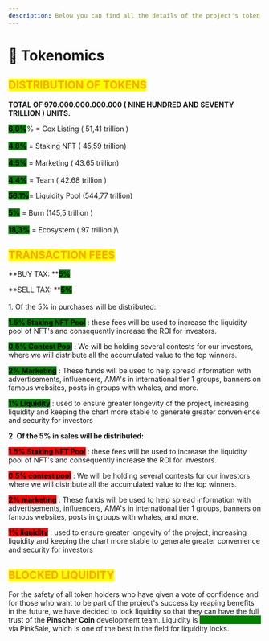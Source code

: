 ```yaml
---
description: Below you can find all the details of the project's token distribution.
---
```


# 🍕 Tokenomics

## <mark style="color:orange;">DISTRIBUTION OF TOKENS</mark>

**TOTAL OF 970.000.000.000.000 ( NINE HUNDRED AND SEVENTY TRILLION ) UNITS.**

<mark style="background-color:green;">**6,9%**</mark>% =  Cex Listing ( 51,41 trillion )  \
\
<mark style="background-color:green;">**4.8%**</mark> =  Staking NFT ( 45,59 trillion) \
\
<mark style="background-color:green;">**4.5%**</mark> =  Marketing   ( 43.65 trillion) \
\
<mark style="background-color:green;">**4.4%**</mark> = Team    ( 42.68 trillion )

<mark style="background-color:green;">**56.1%**</mark>= Liquidity Pool (544,77 trillion) \
\
<mark style="background-color:green;">**5%**</mark>   = Burn (145,5 trillion ) \
\
<mark style="background-color:green;">**18,3%**</mark>   = Ecosystem ( 97 trillion )\


## <mark style="color:orange;">TRANSACTION FEES</mark>&#x20;

**BUY TAX: **<mark style="background-color:green;">**5%**</mark>

**SELL TAX: **<mark style="background-color:green;">**5%**</mark>\
\
1\. Of the 5% in purchases will be distributed:&#x20;

<mark style="background-color:green;">**1.5% Staking NFT Pool**</mark> : these fees will be used to increase the liquidity pool of NFT's and consequently increase the ROI for investors.

<mark style="background-color:green;">**0.5% Contest Pool**</mark> : We will be holding several contests for our investors, where we will distribute all the accumulated value to the top winners.

&#x20;<mark style="background-color:green;">**2% Marketing**</mark> : These funds will be used to help spread information with advertisements, influencers, AMA's in international tier 1 groups, banners on famous websites, posts in groups with whales, and more.

&#x20;<mark style="background-color:green;">**1% Liquidity**</mark> : used to ensure greater longevity of the project, increasing liquidity and keeping the chart more stable to generate greater convenience and security for investors

**2. Of the 5% in sales will be distributed:**&#x20;

<mark style="background-color:red;">**1.5% Staking NFT Pool**</mark> : these fees will be used to increase the liquidity pool of NFT's and consequently increase the ROI for investors.

<mark style="background-color:red;">**0.5% contest pool**</mark> : We will be holding several contests for our investors, where we will distribute all the accumulated value to the top winners.

<mark style="background-color:red;">**2% marketing**</mark> : These funds will be used to help spread information with advertisements, influencers, AMA's in international tier 1 groups, banners on famous websites, posts in groups with whales, and more.

<mark style="background-color:red;">**1% liquidity**</mark> : used to ensure greater longevity of the project, increasing liquidity and keeping the chart more stable to generate greater convenience and security for investors

## <mark style="color:orange;">BLOCKED LIQUIDITY</mark>&#x20;

For the safety of all token holders who have given a vote of confidence and for those who want to be part of the project's success by reaping benefits in the future, we have decided to lock liquidity so that they can have the full trust of the **Pinscher Coin** development team. Liquidity is <mark style="color:green;background-color:green;">**locked for 2 years**</mark> via PinkSale, which is one of the best in the field for liquidity locks.
